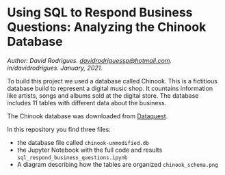 # Using SQL to Respond Business Questions: Analyzing the Chinook Database
*Author: David Rodrigues. davidrodriguessp@hotmail.com. in/davidrodrigues. January, 2021.*

To build this project we used a database called Chinook. This is a fictitious database build to represent a digital music shop. It countains information like artists, songs and albums sold at the digital store. The database includes 11 tables with different data about the business.

The Chinook database was downloaded from [Dataquest](https://www.dataquest.io/). 

In this repository you find three files:
- the database file called `chinook-unmodified.db`
- the Jupyter Notebook with the full code and results `sql_respond_business_questions.ipynb`
- A diagram describing how the tables are organized `chinook_schema.png`
